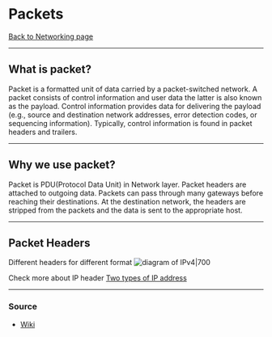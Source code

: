 # Packets
[Back to Networking page](./index.md)

---

## What is packet?
 Packet is a formatted unit of data carried by a packet-switched network. A packet consists of control information and user data the latter is also known as the payload. Control information provides data for delivering the payload (e.g., source and destination network addresses, error detection codes, or sequencing information). Typically, control information is found in packet headers and trailers.

---

## Why we use packet?
Packet is PDU(Protocol Data Unit) in Network layer.
Packet headers are attached to outgoing data. Packets can pass through many gateways before reaching their destinations.  At the destination network, the headers are stripped from the packets and the data is sent to the appropriate host.

---

## Packet Headers
Different headers for different format
![diagram of IPv4|700](https://erg.abdn.ac.uk/users/gorry/course/images/ip-header.gif)

Check more about IP header [Two types of IP address](IP.md#Two%20types%20of%20IP%20address)

---

### Source
- [Wiki](https://en.wikipedia.org/wiki/Network_packet)